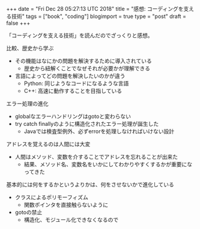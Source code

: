 +++
date = "Fri Dec 28 05:27:13 UTC 2018"
title = "感想: コーディングを支える技術"
tags = ["book", "coding"]
blogimport = true
type = "post"
draft = false
+++

「コーディングを支える技術」を読んだのでざっくりと感想。

比較、歴史から学ぶ

- その機能はなにかの問題を解決するために導入されている
    - 歴史から紐解くことでなぜそれが必要かが理解できる
- 言語によってどの問題を解決したいのかが違う
    - Python: 同じようなコードになるような言語
    - C++: 高速に動作することを目指している

エラー処理の進化
- globalなエラーハンドリングはgotoと変わらない
- try catch finallyのように構造化されたエラー処理が誕生した
    - Javaでは検査型例外、必ずerrorを処理しなければいけない設計

アドレスを覚えるのは人間には大変

- 人間はメソッド、変数を介することでアドレスを忘れることが出来た
    - 結果、メソッド名、変数名をいかにしてわかりやすくするかが重要になってきた

基本的には何をするかというよりかは、何をさせないかで進化している

- クラスによるポリモーフィズム
    - 関数ポインタを直接触らないように
- gotoの禁止
    - 構造化、モジュール化できなくなるので
